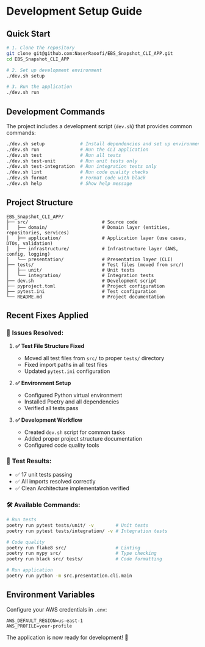 # Development Setup Guide

## Quick Start

```bash
# 1. Clone the repository
git clone git@github.com:NaserRaoofi/EBS_Snapshot_CLI_APP.git
cd EBS_Snapshot_CLI_APP

# 2. Set up development environment
./dev.sh setup

# 3. Run the application
./dev.sh run
```

## Development Commands

The project includes a development script (`dev.sh`) that provides common commands:

```bash
./dev.sh setup             # Install dependencies and set up environment
./dev.sh run               # Run the CLI application
./dev.sh test              # Run all tests
./dev.sh test-unit         # Run unit tests only
./dev.sh test-integration  # Run integration tests only
./dev.sh lint              # Run code quality checks
./dev.sh format            # Format code with black
./dev.sh help              # Show help message
```

## Project Structure

```
EBS_Snapshot_CLI_APP/
├── src/                           # Source code
│   ├── domain/                    # Domain layer (entities, repositories, services)
│   ├── application/               # Application layer (use cases, DTOs, validation)
│   ├── infrastructure/            # Infrastructure layer (AWS, config, logging)
│   └── presentation/              # Presentation layer (CLI)
├── tests/                         # Test files (moved from src/)
│   ├── unit/                      # Unit tests
│   └── integration/               # Integration tests
├── dev.sh                         # Development script
├── pyproject.toml                 # Project configuration
├── pytest.ini                     # Test configuration
└── README.md                      # Project documentation
```

## Recent Fixes Applied

### 🔧 **Issues Resolved:**

1. **✅ Test File Structure Fixed**
   - Moved all test files from `src/` to proper `tests/` directory
   - Fixed import paths in all test files
   - Updated `pytest.ini` configuration

2. **✅ Environment Setup**
   - Configured Python virtual environment
   - Installed Poetry and all dependencies
   - Verified all tests pass

3. **✅ Development Workflow**
   - Created `dev.sh` script for common tasks
   - Added proper project structure documentation
   - Configured code quality tools

### 🧪 **Test Results:**
- ✅ 17 unit tests passing
- ✅ All imports resolved correctly
- ✅ Clean Architecture implementation verified

### 🛠️ **Available Commands:**
```bash
# Run tests
poetry run pytest tests/unit/ -v        # Unit tests
poetry run pytest tests/integration/ -v # Integration tests

# Code quality
poetry run flake8 src/                  # Linting
poetry run mypy src/                    # Type checking
poetry run black src/ tests/            # Code formatting

# Run application
poetry run python -m src.presentation.cli.main
```

## Environment Variables

Configure your AWS credentials in `.env`:

```env
AWS_DEFAULT_REGION=us-east-1
AWS_PROFILE=your-profile
```

The application is now ready for development! 🚀
